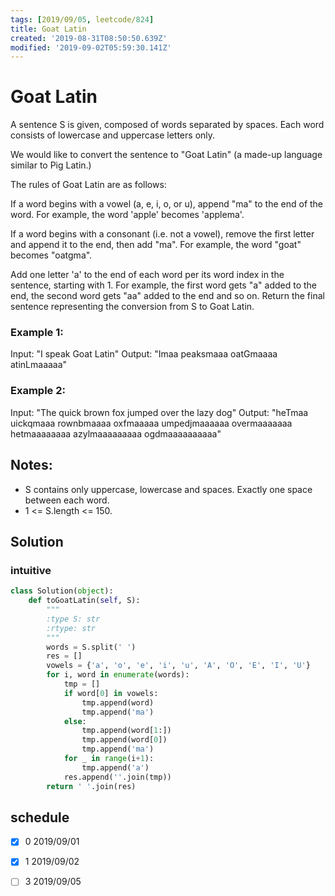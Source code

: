 ```yaml
---
tags: [2019/09/05, leetcode/824]
title: Goat Latin
created: '2019-08-31T08:50:50.639Z'
modified: '2019-09-02T05:59:30.141Z'
---
```


# Goat Latin

A sentence S is given, composed of words separated by spaces. Each word consists of lowercase and uppercase letters only.

We would like to convert the sentence to "Goat Latin" (a made-up language similar to Pig Latin.)

The rules of Goat Latin are as follows:

If a word begins with a vowel (a, e, i, o, or u), append "ma" to the end of the word.
For example, the word 'apple' becomes 'applema'.

If a word begins with a consonant (i.e. not a vowel), remove the first letter and append it to the end, then add "ma".
For example, the word "goat" becomes "oatgma".

Add one letter 'a' to the end of each word per its word index in the sentence, starting with 1.
For example, the first word gets "a" added to the end, the second word gets "aa" added to the end and so on.
Return the final sentence representing the conversion from S to Goat Latin.


### Example 1:

Input: "I speak Goat Latin"
Output: "Imaa peaksmaaa oatGmaaaa atinLmaaaaa"

### Example 2:

Input: "The quick brown fox jumped over the lazy dog"
Output: "heTmaa uickqmaaa rownbmaaaa oxfmaaaaa umpedjmaaaaaa overmaaaaaaa hetmaaaaaaaa azylmaaaaaaaaa ogdmaaaaaaaaaa"


## Notes:

* S contains only uppercase, lowercase and spaces. Exactly one space between each word.
* 1 <= S.length <= 150.

## Solution

### intuitive

```python
class Solution(object):
    def toGoatLatin(self, S):
        """
        :type S: str
        :rtype: str
        """
        words = S.split(' ')
        res = []
        vowels = {'a', 'o', 'e', 'i', 'u', 'A', 'O', 'E', 'I', 'U'}
        for i, word in enumerate(words):
            tmp = []
            if word[0] in vowels:
                tmp.append(word)
                tmp.append('ma')
            else:
                tmp.append(word[1:])
                tmp.append(word[0])
                tmp.append('ma')
            for _ in range(i+1):
                tmp.append('a')
            res.append(''.join(tmp))
        return ' '.join(res)
```

## schedule

* [x] 0 2019/09/01
* [x] 1 2019/09/02
* [ ] 3 2019/09/05


